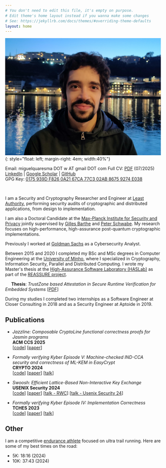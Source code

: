```yaml
---
# You don't need to edit this file, it's empty on purpose.
# Edit theme's home layout instead if you wanna make some changes
# See: https://jekyllrb.com/docs/themes/#overriding-theme-defaults
layout: home
---
```

![profile](/assets/profile.jpeg){: style="float: left; margin-right: 4em; width:40%"}

Email: miguelquaresma DOT w AT gmail DOT com
Full CV: [PDF](assets/Short_CV.pdf) (07/2025)  
[LinkedIn](https://www.linkedin.com/in/miguel-quaresma-042b07145/) | [Google Scholar](https://scholar.google.com/citations?user=fgGXMpAAAAAJ) | [GitHub](https://github.com/MQuaresma)  
GPG Key: [0175 939D F826 0A21 67CA  77C3 02AB 8675 9274 E038](assets/miguelq.asc)  
<div style="clear: both;"></div><br>

I am a Security and Cryptography Researcher and Engineer at [Least Authority](https://leastauthority.com/), performing security audits of cryptographic and distributed applications, from design to implementation.

I am also a Doctoral Candidate at the [Max-Planck Institute for Security and Privacy](https://www.mpi-sp.org/) jointly supervised by [Gilles Barthe](https://gbarthe.github.io/) and [Peter Schwabe](https://cryptojedi.org/peter/index.shtml). My research focuses on high-performance, high-assurance post-quantum cryptographic implementations.

Previously I worked at [Goldman Sachs](https://www.goldmansachs.com/) as a Cybersecurity Analyst.

Between 2015 and 2020 I completed my BSc and MSc degrees in Computer Engineering at the [University of Minho](https://www.uminho.pt/EN), where I specialized in Cryptography, Information Security, Parallel and Distributed Computing. I wrote my Master's thesis at the [High-Assurance Software Laboratory (HASLab)](https://haslab.uminho.pt/) as part of the
[REASSURE project](http://www.cister.isep.ipp.pt/projects/reassure).

&nbsp;&nbsp;&nbsp;&nbsp;&nbsp;**Thesis**: *TrustZone based Attestation in Secure Runtime Verification for Embedded Systems*
  [[PDF](assets/dissertation.pdf)]

During my studies I completed two internships as a Software Engineer at Closer Consulting in 2018 and as a Security Engineer at Aptoide in 2019.

## Publications
- *Jazzline: Composable CryptoLine functional correctness proofs for Jasmin programs*  
  **ACM CCS 2025**  
  [[code](https://github.com/MQuaresma/jasmin/tree/cryptoline-mc)] [[paper](assets/jazzline.pdf)]

- *Formally verifying Kyber Episode V: Machine-checked IND-CCA security and correctness of ML-KEM in EasyCrypt*  
  **CRYPTO 2024**  
  [[code](https://github.com/formosa-crypto/formosa-mlkem)] [[paper](https://ia.cr/2024/843)] [[talk](https://youtu.be/QcTSUQ1hzdw?t=2271)]

- *Swoosh: Efficient Lattice-Based Non-Interactive Key Exchange*  
  **USENIX Security 2024**  
  [[code](https://github.com/MQuaresma/pswoosh)] [[paper](https://www.usenix.org/conference/usenixsecurity24/presentation/gajland)] [[talk - RWC](https://youtu.be/Mo4g5z2Sea4)] [[talk - Usenix Security 24](https://www.youtube.com/watch?v=IpavvH9hJm0)]

- *Formally verifying Kyber Episode IV: Implementation Correctness*  
  **TCHES 2023**  
  [[code](https://github.com/formosa-crypto/formosa-mlkem)] [[paper](https://ia.cr/2023/215)] [[talk](https://youtu.be/Y2U0a4hTiNs&t=1522)]  

## Other
I am a competitive [endurance athlete](https://www.strava.com/athletes/4564921/) focused on ultra trail running.
Here are some of my best times on the road:
- 5K: 18:16 (2024)
- 10K: 37:43 (2024)
